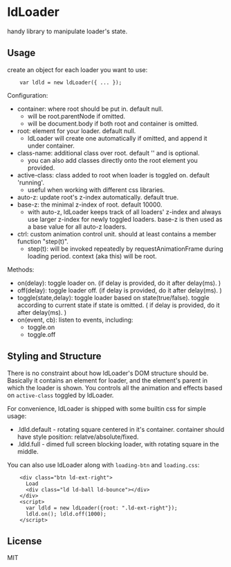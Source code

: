 # ldLoader

handy library to manipulate loader's state.


## Usage

create an object for each loader you want to use:

````
    var ldld = new ldLoader({ ... });
````

Configuration:
 * container: where root should be put in. default null.
   - will be root.parentNode if omitted.
   - will be document.body if both root and container is omitted.
 * root: element for your loader. default null.
   - ldLoader will create one automatically if omitted, and append it under container.
 * class-name: additional class over root. default '' and is optional.
   - you can also add classes directly onto the root element you provided.
 * active-class: class added to root when loader is toggled on. default 'running'.
   - useful when working with different css libraries.
 * auto-z: update root's z-index automatically. default true.
 * base-z: the minimal z-index of root. default 10000.
   - with auto-z, ldLoader keeps track of all loaders' z-index and always use larger z-index for newly toggled loaders. base-z is then used as a base value for all auto-z loaders.
 * ctrl: custom animation control unit. should at least contains a member function "step(t)".
   - step(t): will be invoked repeatedly by requestAnimationFrame during loading period. context (aka this) will be root.

Methods:
 * on(delay): toggle loader on. (if delay is provided, do it after delay(ms). )
 * off(delay): toggle loader off. (if delay is provided, do it after delay(ms). )
 * toggle(state,delay): toggle loader based on state(true/false). toggle according to current state if state is omitted. ( if delay is provided, do it after delay(ms). )
 * on(event, cb): listen to events, including:
   - toggle.on
   - toggle.off

## Styling and Structure

There is no constraint about how ldLoader's DOM structure should be. Basically it contains an element for loader, and the element's parent in which the loader is shown. You controls all the animation and effects based on ```active-class``` toggled by ldLoader.

For convenience, ldLoader is shipped with some builtin css for simple usage:

 * .ldld.default - rotating square centered in it's container. container should have style position: relatve/absolute/fixed.
 * .ldld.full - dimed full screen blocking loader, with rotating square in the middle.

You can also use ldLoader along with ```loading-btn``` and ```loading.css```:

```
    <div class="btn ld-ext-right">
      Load
      <div class="ld ld-ball ld-bounce"></div>
    </div>
    <script>
      var ldld = new ldLoader({root: ".ld-ext-right"});
      ldld.on(); ldld.off(1000);
    </script>
```
 

## License

MIT
